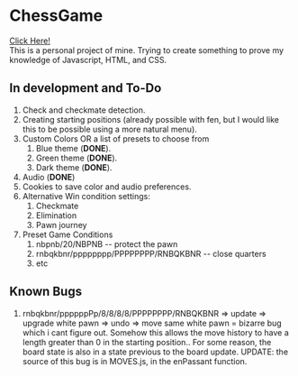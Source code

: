 # ChessGame
[Click Here!](https://phinziegler.github.io/ChessGame/)<br>
This is a personal project of mine. Trying to create something to prove my knowledge of Javascript, HTML, and CSS.

## In development and To-Do
1. Check and checkmate detection. 
2. Creating starting positions (already possible with fen, but I would like this to be possible using a more natural menu).
3. Custom Colors OR a list of presets to choose from
    1. Blue theme (**DONE**).
    2. Green theme (**DONE**).
    3. Dark theme (**DONE**).
4. Audio (**DONE**)
5. Cookies to save color and audio preferences.
6. Alternative Win condition settings:
    1. Checkmate
    2. Elimination
    3. Pawn journey
7. Preset Game Conditions
    1. nbpnb/20/NBPNB -- protect the pawn
    2. rnbqkbnr/pppppppp/PPPPPPPP/RNBQKBNR -- close quarters
    3. etc

## Known Bugs
1. rnbqkbnr/ppppppPp/8/8/8/8/PPPPPPPP/RNBQKBNR => update => upgrade white pawn => undo => move same white pawn = bizarre bug which i cant figure out. Somehow this allows the move history to have a length greater than 0 in the starting position.. For some reason, the board state is also in a state previous to the board update.
    UPDATE: the source of this bug is in MOVES.js, in the enPassant function. 
